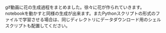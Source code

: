gif動画に花の生成過程をまとめました。徐々に花が作られていきます。
notebookを動かすと同様の生成が出来ます。またPythonスクリプトの形式のファイルで学習させる場合は、同じディレクトリにデータダウンロード用のシェルスクリプトも配置してください。
